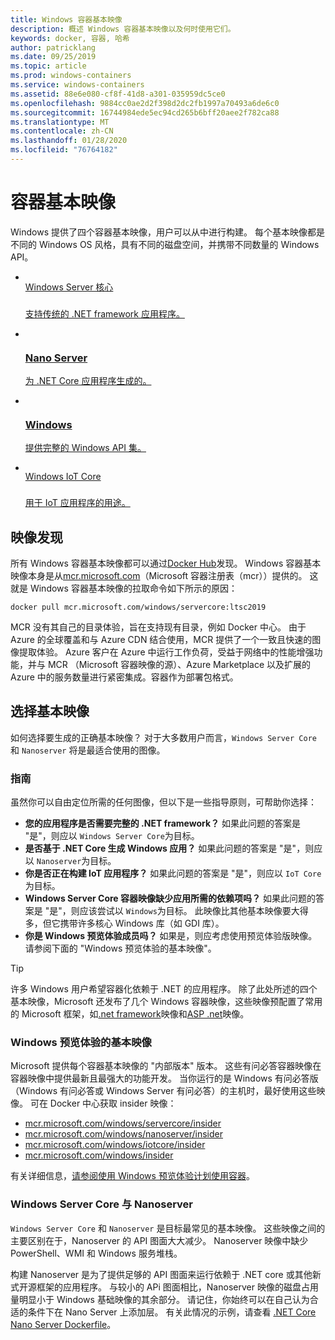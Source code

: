 ```yaml
---
title: Windows 容器基本映像
description: 概述 Windows 容器基本映像以及何时使用它们。
keywords: docker, 容器, 哈希
author: patricklang
ms.date: 09/25/2019
ms.topic: article
ms.prod: windows-containers
ms.service: windows-containers
ms.assetid: 88e6e080-cf8f-41d8-a301-035959dc5ce0
ms.openlocfilehash: 9884cc0ae2d2f398d2dc2fb1997a70493a6de6c0
ms.sourcegitcommit: 16744984ede5ec94cd265b6bff20aee2f782ca88
ms.translationtype: MT
ms.contentlocale: zh-CN
ms.lasthandoff: 01/28/2020
ms.locfileid: "76764182"
---
```

# <a name="container-base-images"></a>容器基本映像

Windows 提供了四个容器基本映像，用户可以从中进行构建。 每个基本映像都是不同的 Windows OS 风格，具有不同的磁盘空间，并携带不同数量的 Windows API。

<ul class="columns is-multiline has-margin-left-none has-margin-bottom-none has-padding-top-medium">
    <li class="column is-one-quarter has-padding-top-small-mobile has-padding-bottom-small">
        <a class="is-undecorated is-full-height is-block"
            href="https://hub.docker.com/_/microsoft-windows-servercore" data-linktype="external">
            <article class="card has-outline-hover is-relative is-full-height has-padding-none">
                    <div class="cardImageOuter bgdAccent1 has-padding-top-large has-padding-bottom-large has-padding-left-large has-padding-right-large">
                        <div class="cardImage centered has-padding-top-large has-padding-bottom-large has-padding-left-large has-padding-right-large">
                            <img src="media/Microsoft_logo.svg" alt="" data-linktype="relative-path">
                        </div>
                    </div>Windows Server 核心 
                        <h3 class="is-size-4 has-margin-top-none has-margin-bottom-none has-text-primary">
                <div class="card-content has-text-overflow-ellipsis has-padding-top-small">
                    <div class="has-padding-bottom-none"></h3>
                    </div>
                    <div class="is-size-7 has-margin-top-small has-line-height-reset">
                        <p>支持传统的 .NET framework 应用程序。</p>
                    </div>
                </div>
            </article>
        </a>
    </li>
    <li class="column is-one-quarter has-padding-top-small-mobile has-padding-bottom-small">
        <a class="is-undecorated is-full-height is-block"
            href="https://hub.docker.com/_/microsoft-windows-nanoserver" data-linktype="external">
            <article class="card has-outline-hover is-relative is-full-height has-padding-none">
                    <div class="cardImageOuter bgdAccent1 has-padding-top-large has-padding-bottom-large has-padding-left-large has-padding-right-large">
                        <div class="cardImage centered has-padding-top-large has-padding-bottom-large has-padding-left-large has-padding-right-large">
                            <img src="media/Microsoft_logo.svg" alt="" data-linktype="relative-path">
                        </div>
                    </div>
                        <h3 class="is-size-4 has-margin-top-none has-margin-bottom-none has-text-primary">Nano Server 
                <div class="card-content has-text-overflow-ellipsis has-padding-top-small">
                    <div class="has-padding-bottom-none"></h3>
                    </div>
                    <div class="is-size-7 has-margin-top-small has-line-height-reset">
                        <p>为 .NET Core 应用程序生成的。</p>
                    </div>
                </div>
            </article>
        </a>
    </li>
    <li class="column is-one-quarter has-padding-top-small-mobile has-padding-bottom-small">
        <a class="is-undecorated is-full-height is-block"
            href="https://hub.docker.com/_/microsoft-windows" data-linktype="external">
            <article class="card has-outline-hover is-relative is-full-height has-padding-none">
                    <div class="cardImageOuter bgdAccent1 has-padding-top-large has-padding-bottom-large has-padding-left-large has-padding-right-large">
                        <div class="cardImage centered has-padding-top-large has-padding-bottom-large has-padding-left-large has-padding-right-large">
                            <img src="media/Microsoft_logo.svg" alt="" data-linktype="relative-path">
                        </div>
                    </div>
                        <h3 class="is-size-4 has-margin-top-none has-margin-bottom-none has-text-primary">Windows 
                    <div class="has-padding-bottom-none">
                <div class="card-content has-text-overflow-ellipsis has-padding-top-small"></h3>
                    </div>
                    <div class="is-size-7 has-margin-top-small has-line-height-reset">
                        <p>提供完整的 Windows API 集。</p>
                    </div>
                </div>
            </article>
        </a>
    </li>
    <li class="column is-one-quarter has-padding-top-small-mobile has-padding-bottom-small">
        <a class="is-undecorated is-full-height is-block"
            href="https://hub.docker.com/_/microsoft-windows-iotcore" data-linktype="external">
            <article class="card has-outline-hover is-relative is-full-height has-padding-none">
                    <div class="cardImageOuter bgdAccent1 has-padding-top-large has-padding-bottom-large has-padding-left-large has-padding-right-large">
                        <div class="cardImage centered has-padding-top-large has-padding-bottom-large has-padding-left-large has-padding-right-large">
                            <img src="media/Microsoft_logo.svg" alt="" data-linktype="relative-path">
                        </div>
                    </div>Windows IoT Core 
                        <h3 class="is-size-4 has-margin-top-none has-margin-bottom-none has-text-primary">
                <div class="card-content has-text-overflow-ellipsis has-padding-top-small">
                    <div class="has-padding-bottom-none"></h3>
                    </div>
                    <div class="is-size-7 has-margin-top-small has-line-height-reset">
                        <p>用于 IoT 应用程序的用途。</p>
                    </div>
                </div>
            </article>
        </a>
    </li>
</ul>

## <a name="image-discovery"></a>映像发现

所有 Windows 容器基本映像都可以通过[Docker Hub](https://hub.docker.com/_/microsoft-windows-base-os-images)发现。 Windows 容器基本映像本身是从[mcr.microsoft.com](https://azure.microsoft.com/en-us/services/container-registry/)（Microsoft 容器注册表（mcr））提供的。 这就是 Windows 容器基本映像的拉取命令如下所示的原因：

```code
docker pull mcr.microsoft.com/windows/servercore:ltsc2019
```

MCR 没有其自己的目录体验，旨在支持现有目录，例如 Docker 中心。 由于 Azure 的全球覆盖和与 Azure CDN 结合使用，MCR 提供了一个一致且快速的图像提取体验。 Azure 客户在 Azure 中运行工作负荷，受益于网络中的性能增强功能，并与 MCR （Microsoft 容器映像的源）、Azure Marketplace 以及扩展的 Azure 中的服务数量进行紧密集成。容器作为部署包格式。

## <a name="choosing-a-base-image"></a>选择基本映像

如何选择要生成的正确基本映像？ 对于大多数用户而言，`Windows Server Core` 和 `Nanoserver` 将是最适合使用的图像。

### <a name="guidelines"></a>指南

 虽然你可以自由定位所需的任何图像，但以下是一些指导原则，可帮助你选择：

- **您的应用程序是否需要完整的 .NET framework？** 如果此问题的答案是 "是"，则应以 `Windows Server Core`为目标。
- **是否基于 .NET Core 生成 Windows 应用？** 如果此问题的答案是 "是"，则应以 `Nanoserver`为目标。
- **你是否正在构建 IoT 应用程序？** 如果此问题的答案是 "是"，则应以 `IoT Core`为目标。
- **Windows Server Core 容器映像缺少应用所需的依赖项吗？** 如果此问题的答案是 "是"，则应该尝试以 `Windows`为目标。 此映像比其他基本映像要大得多，但它携带许多核心 Windows 库（如 GDI 库）。
- **你是 Windows 预览体验成员吗？** 如果是，则应考虑使用预览体验版映像。 请参阅下面的 "Windows 预览体验的基本映像"。

> [!TIP]
> 许多 Windows 用户希望容器化依赖于 .NET 的应用程序。 除了此处所述的四个基本映像，Microsoft 还发布了几个 Windows 容器映像，这些映像预配置了常用的 Microsoft 框架，如[.net framework](https://hub.docker.com/_/microsoft-dotnet-framework)映像和[ASP .net](https://hub.docker.com/_/microsoft-dotnet-framework-aspnet/)映像。

### <a name="base-images-for-windows-insiders"></a>Windows 预览体验的基本映像

Microsoft 提供每个容器基本映像的 "内部版本" 版本。 这些有问必答容器映像在容器映像中提供最新且最强大的功能开发。 当你运行的是 Windows 有问必答版（Windows 有问必答或 Windows Server 有问必答）的主机时，最好使用这些映像。 可在 Docker 中心获取 insider 映像：

- [mcr.microsoft.com/windows/servercore/insider](https://hub.docker.com/_/microsoft-windows-servercore-insider)
- [mcr.microsoft.com/windows/nanoserver/insider](https://hub.docker.com/_/microsoft-windows-nanoserver-insider)
- [mcr.microsoft.com/windows/iotcore/insider](https://hub.docker.com/_/microsoft-windows-iotcore-insider)
- [mcr.microsoft.com/windows/insider](https://hub.docker.com/_/microsoft-windows-insider)

有关详细信息，[请参阅使用 Windows 预览体验计划使用容器](../deploy-containers/insider-overview.md)。

### <a name="windows-server-core-vs-nanoserver"></a>Windows Server Core 与 Nanoserver

`Windows Server Core` 和 `Nanoserver` 是目标最常见的基本映像。 这些映像之间的主要区别在于，Nanoserver 的 API 图面大大减少。 Nanoserver 映像中缺少 PowerShell、WMI 和 Windows 服务堆栈。

构建 Nanoserver 是为了提供足够的 API 图面来运行依赖于 .NET core 或其他新式开源框架的应用程序。 与较小的 APi 图面相比，Nanoserver 映像的磁盘占用量明显小于 Windows 基础映像的其余部分。 请记住，你始终可以在自己认为合适的条件下在 Nano Server 上添加层。 有关此情况的示例，请查看 [.NET Core Nano Server Dockerfile](https://github.com/dotnet/dotnet-docker/blob/master/2.1/sdk/nanoserver-1909/amd64/Dockerfile)。
